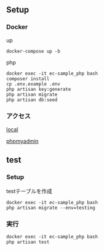 ## Setup

### Docker

up
```
docker-compose up -b
```

php
```
docker exec -it ec-sample_php bash  
composer install
cp .env.example .env
php artisan key:generate
php artisan migrate  
php artisan db:seed  
```

### アクセス

[local](http://localhost)

[phpmyadmin](http://localhost:8001)

## test

### Setup
testテーブルを作成

```
docker exec -it ec-sample_php bash
php artisan migrate --env=testing
```

### 実行
```
docker exec -it ec-sample_php bash
php artisan test
```
